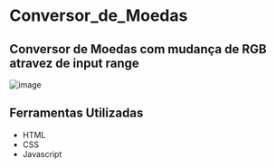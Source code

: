 # Conversor_de_Moedas
## Conversor de Moedas com mudança de RGB atravez de input range
![image](https://github.com/Jorge-Marcelo/Conversor_de_Moedas/assets/49494259/c5cefcfe-ea8d-4314-b42f-d41f9488105b)

## Ferramentas Utilizadas 
- HTML
- CSS
- Javascript

